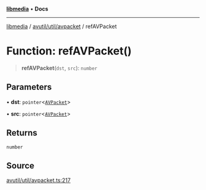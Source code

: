 [**libmedia**](../../../../README.md) • **Docs**

***

[libmedia](../../../../README.md) / [avutil/util/avpacket](../README.md) / refAVPacket

# Function: refAVPacket()

> **refAVPacket**(`dst`, `src`): `number`

## Parameters

• **dst**: `pointer`\<[`AVPacket`](../../../struct/avpacket/classes/AVPacket.md)\>

• **src**: `pointer`\<[`AVPacket`](../../../struct/avpacket/classes/AVPacket.md)\>

## Returns

`number`

## Source

[avutil/util/avpacket.ts:217](https://github.com/zhaohappy/libmedia/blob/acbbf6bd75e6ee4c968b9f441fe28c40f42f350d/src/avutil/util/avpacket.ts#L217)
